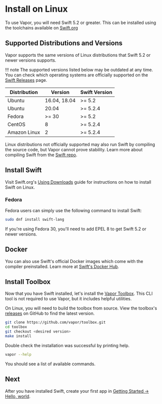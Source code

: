 # Install on Linux

To use Vapor, you will need Swift 5.2 or greater. This can be installed using the toolchains available on [Swift.org](https://swift.org/download/)

## Supported Distributions and Versions

Vapor supports the same versions of Linux distributions that Swift 5.2 or newer versions supports.

!!! note
    The supported versions listed below may be outdated at any time. You can check which operating systems are officially supported on the [Swift Releases](https://swift.org/download/#releases) page.

|Distribution|Version|Swift Version|
|-|-|-|
|Ubuntu|16.04, 18.04|>= 5.2|
|Ubuntu|20.04|>= 5.2.4|
|Fedora|>= 30|>= 5.2|
|CentOS|8|>= 5.2.4|
|Amazon Linux|2|>= 5.2.4|

Linux distributions not officially supported may also run Swift by compiling the source code, but Vapor cannot prove stability. Learn more about compiling Swift from the [Swift repo](https://github.com/apple/swift#getting-started).

## Install Swift

Visit Swift.org's [Using Downloads](https://swift.org/download/#using-downloads) guide for instructions on how to install Swift on Linux.

### Fedora

Fedora users can simply use the following command to install Swift:

```sh
sudo dnf install swift-lang
```

If you're using Fedora 30, you'll need to add EPEL 8 to get Swift 5.2 or newer versions. 

## Docker

You can also use Swift's official Docker images which come with the compiler preinstalled. Learn more at [Swift's Docker Hub](https://hub.docker.com/_/swift).

## Install Toolbox

Now that you have Swift installed, let's install the [Vapor Toolbox](https://github.com/vapor/toolbox). This CLI tool is not required to use Vapor, but it includes helpful utilities. 

On Linux, you will need to build the toolbox from source. View the toolbox's <a href="https://github.com/vapor/toolbox/releases" target="_blank">releases</a> on GitHub to find the latest version.

```sh
git clone https://github.com/vapor/toolbox.git
cd toolbox
git checkout <desired version>
make install
```

Double check the installation was successful by printing help.

```sh
vapor --help
```

You should see a list of available commands.

## Next

After you have installed Swift, create your first app in [Getting Started &rarr; Hello, world](../hello-world.md).
